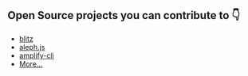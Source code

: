 ## Open Source projects you can contribute to 👇

- [blitz](https://github.com/blitz-js/blitz)
- [aleph.js](https://github.com/alephjs/aleph.js)
- [amplify-cli](https://github.com/aws-amplify/amplify-cli)
- [More…](https://github.com/topics/fullstack)